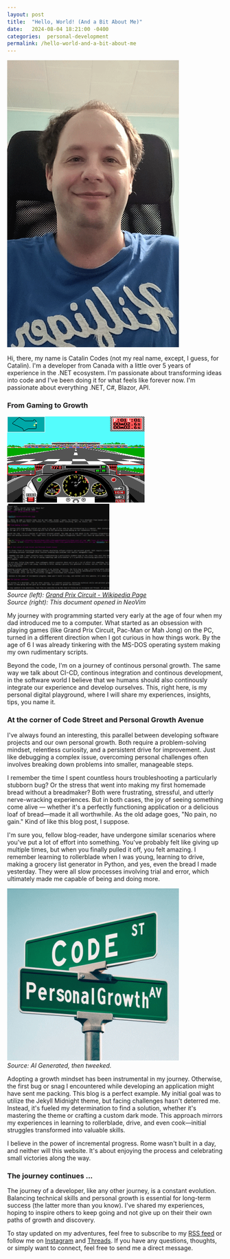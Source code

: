 ```yaml
---
layout: post
title:  "Hello, World! (And a Bit About Me)"
date:   2024-08-04 18:21:00 -0400
categories:  personal-development
permalink: /hello-world-and-a-bit-about-me
---
```


![Selfie](/assets/selfie-min.png)

Hi, there, my name is Catalin Codes (not my real name, except, I guess, for Catalin). I'm a developer from Canada with a little over 5 years of experience in the .NET ecosystem. I'm passionate about transforming ideas into code and I've been doing it for what feels like forever now. I'm passionate about everything .NET, C#, Blazor, API.

### From Gaming to Growth

<div style="display: flexbox; margin: 0;">
<p>
<img height="200px" src="/assets/gp.png" alt="Qualification screenshot from Grand Prix Circuit (1988) by Distinctive Software. Licensed under CC-BY-SA.">
<img height="200px" src="/assets/code.png" alt="This document opened in NeoVim."><br/>
<em>Source (left): <a href="https://en.wikipedia.org/wiki/Grand_Prix_Circuit_(video_game)#/media/File:Grand_Prix_Circuit_PC.png">Grand Prix Circuit - Wikipedia Page</a></em><br/>
<em>Source (right): This document opened in NeoVim</em></p></div>

My journey with programming started very early at the age of four when my dad introduced me to a computer. What started as an obsession with playing games (like Grand Prix Circuit, Pac-Man or Mah Jong) on the PC, turned in a different direction when I got curious in how things work. By the age of 6 I was already tinkering with the MS-DOS operating system making my own rudimentary scripts. 

Beyond the code, I'm on a journey of continous personal growth. The same way we talk about CI-CD, continous integration and continous development, in the software world I believe that we humans should also continously integrate our experience and develop ourselves. This, right here, is my personal digital playground, where I will share my experiences, insights, tips, you name it.

### At the corner of Code Street and Personal Growth Avenue

I've always found an interesting, this parallel between developing software projects and our own personal growth. Both require a problem-solving mindset, relentless curiosity, and a persistent drive for improvement. Just like debugging a complex issue, overcoming personal challenges often involves breaking down problems into smaller, manageable steps.

I remember the time I spent countless hours troubleshooting a particularly stubborn bug? Or the stress that went into making my first homemade bread without a breadmaker? Both were frustrating, stressful, and utterly nerve-wracking experiences. But in both cases, the joy of seeing something come alive — whether it's a perfectly functioning application or a delicious loaf of bread—made it all worthwhile. As the old adage goes, "No pain, no gain." Kind of like this blog post, I suppose.

I'm sure you, fellow blog-reader, have undergone similar scenarios where you've put a lot of effort into something. You've probably felt like giving up multiple times, but when you finally pulled it off, you felt amazing. I remember learning to rollerblade when I was young, learning to drive, making a grocery list generator in Python, and yes, even the bread I made yesterday. They were all slow processes involving trial and error, which ultimately made me capable of being and doing more.

<img src="/assets/intersection.png" alt="Intersection between Code and Personal Growth"><br/>
<em>Source: AI Generated, then tweeked.</em>

Adopting a growth mindset has been instrumental in my journey. Otherwise, the first bug or snag I encountered while developing an application might have sent me packing. This blog is a perfect example. My initial goal was to utilize the Jekyll Midnight theme, but facing challenges hasn't deterred me. Instead, it's fueled my determination to find a solution, whether it's mastering the theme or crafting a custom dark mode. This approach mirrors my experiences in learning to rollerblade, drive, and even cook—initial struggles transformed into valuable skills.

I believe in the power of incremental progress. Rome wasn't built in a day, and neither will this website. It's about enjoying the process and celebrating small victories along the way.

### The journey continues ...

The journey of a developer, like any other journey, is a constant evolution. Balancing technical skills and personal growth is essential for long-term success (the latter more than you know). I've shared my experiences, hoping to inspire others to keep going and not give up on their their own paths of growth and discovery.

To stay updated on my adventures, feel free to subscribe to my [RSS feed](http://127.0.0.1:4000/feed.xml) or follow me on [Instagram](https://instagram.com/catalin.codes/) and [Threads](https://www.threads.net/@catalin.codes). If you have any questions, thoughts, or simply want to connect, feel free to send me a direct message.

